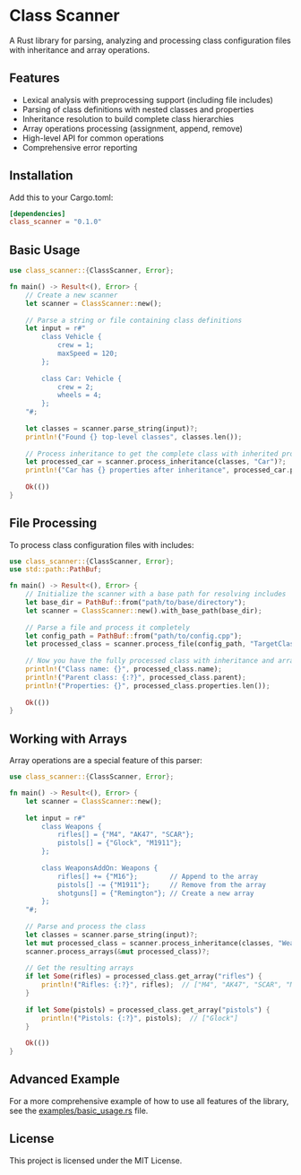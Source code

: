 # Class Scanner

A Rust library for parsing, analyzing and processing class configuration files with inheritance and array operations.

## Features

- Lexical analysis with preprocessing support (including file includes)
- Parsing of class definitions with nested classes and properties
- Inheritance resolution to build complete class hierarchies
- Array operations processing (assignment, append, remove)
- High-level API for common operations
- Comprehensive error reporting

## Installation

Add this to your Cargo.toml:

```toml
[dependencies]
class_scanner = "0.1.0"
```

## Basic Usage

```rust
use class_scanner::{ClassScanner, Error};

fn main() -> Result<(), Error> {
    // Create a new scanner
    let scanner = ClassScanner::new();
    
    // Parse a string or file containing class definitions
    let input = r#"
        class Vehicle {
            crew = 1;
            maxSpeed = 120;
        };
        
        class Car: Vehicle {
            crew = 2;
            wheels = 4;
        };
    "#;
    
    let classes = scanner.parse_string(input)?;
    println!("Found {} top-level classes", classes.len());
    
    // Process inheritance to get the complete class with inherited properties
    let processed_car = scanner.process_inheritance(classes, "Car")?;
    println!("Car has {} properties after inheritance", processed_car.properties.len());
    
    Ok(())
}
```

## File Processing

To process class configuration files with includes:

```rust
use class_scanner::{ClassScanner, Error};
use std::path::PathBuf;

fn main() -> Result<(), Error> {
    // Initialize the scanner with a base path for resolving includes
    let base_dir = PathBuf::from("path/to/base/directory");
    let scanner = ClassScanner::new().with_base_path(base_dir);
    
    // Parse a file and process it completely
    let config_path = PathBuf::from("path/to/config.cpp");
    let processed_class = scanner.process_file(config_path, "TargetClassName")?;
    
    // Now you have the fully processed class with inheritance and array operations applied
    println!("Class name: {}", processed_class.name);
    println!("Parent class: {:?}", processed_class.parent);
    println!("Properties: {}", processed_class.properties.len());
    
    Ok(())
}
```

## Working with Arrays

Array operations are a special feature of this parser:

```rust
use class_scanner::{ClassScanner, Error};

fn main() -> Result<(), Error> {
    let scanner = ClassScanner::new();
    
    let input = r#"
        class Weapons {
            rifles[] = {"M4", "AK47", "SCAR"};
            pistols[] = {"Glock", "M1911"};
        };
        
        class WeaponsAddOn: Weapons {
            rifles[] += {"M16"};        // Append to the array
            pistols[] -= {"M1911"};     // Remove from the array
            shotguns[] = {"Remington"}; // Create a new array
        };
    "#;
    
    // Parse and process the class
    let classes = scanner.parse_string(input)?;
    let mut processed_class = scanner.process_inheritance(classes, "WeaponsAddOn")?;
    scanner.process_arrays(&mut processed_class)?;
    
    // Get the resulting arrays
    if let Some(rifles) = processed_class.get_array("rifles") {
        println!("Rifles: {:?}", rifles);  // ["M4", "AK47", "SCAR", "M16"]
    }
    
    if let Some(pistols) = processed_class.get_array("pistols") {
        println!("Pistols: {:?}", pistols);  // ["Glock"]
    }
    
    Ok(())
}
```

## Advanced Example

For a more comprehensive example of how to use all features of the library, see the [examples/basic_usage.rs](./examples/basic_usage.rs) file.

## License

This project is licensed under the MIT License.